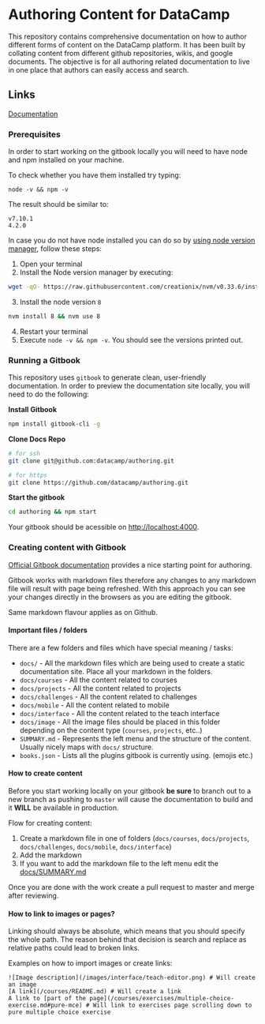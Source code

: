 # Authoring Content for DataCamp

This repository contains comprehensive documentation on how to author different forms of content on the DataCamp platform. It has been built by collating content from different github repositories, wikis, and google documents. The objective is for all authoring related documentation to live in one place that authors can easily access and search.

## Links
[Documentation](https://authoring.datacamp.com/)

### Prerequisites

In order to start working on the gitbook locally you will need to have node and npm installed on your machine.

To check whether you have them installed try typing:
```shell
node -v && npm -v
```

The result should be similar to:
```shell
v7.10.1
4.2.0
```

In case you do not have node installed you can do so by [using node version manager](https://github.com/creationix/nvm/blob/master/README.md#installation), follow these steps:

1. Open your terminal
2. Install the Node version manager by executing:
```sh
wget -qO- https://raw.githubusercontent.com/creationix/nvm/v0.33.6/install.sh | bash
```
3. Install the node version `8`
```sh
nvm install 8 && nvm use 8
```
4. Restart your terminal
5. Execute `node -v && npm -v`. You should see the versions printed out.

### Running a Gitbook

This repository uses `gitbook` to generate clean, user-friendly documentation. In order to preview the documentation site locally, you will need to do the following:

__Install Gitbook__

```sh
npm install gitbook-cli -g
```

__Clone Docs Repo__

```sh
# for ssh
git clone git@github.com:datacamp/authoring.git

# for https
git clone https://github.com/datacamp/authoring.git
```

__Start the gitbook__

```sh
cd authoring && npm start
```

Your gitbook should be acessible on [http://localhost:4000](http://localhost:4000).

### Creating content with Gitbook

[Official Gitbook documentation](https://toolchain.gitbook.com/structure.html) provides a nice starting point for authoring.

Gitbook works with markdown files therefore any changes to any markdown file will result with page being refreshed. With this approach you can see your changes directly in the browsers as you are editing the gitbook.

Same markdown flavour applies as on Github.



#### Important files / folders
There are a few folders and files which have special meaning / tasks:

- `docs/` - All the markdown files which are being used to create a static documentation site. Place all your markdown in the folders.
- `docs/courses` - All the content related to courses
- `docs/projects` - All the content related to projects
- `docs/challenges` - All the content related to challenges
- `docs/mobile` - All the content related to mobile
- `docs/interface` - All the content related to the teach interface
- `docs/image` - All the image files should be placed in this folder depending on the content type (`courses`, `projects`, etc..)
- `SUMMARY.md` - Represents the left menu and the structure of the content. Usually nicely maps with `docs/` structure.
- `books.json` - Lists all the plugins gitbook is currently using. (emojis etc.)

#### How to create content
Before you start working locally on your gitbook **be sure** to branch out to a new branch as pushing to `master` will cause the documentation to build and it **WILL** be available in production.

Flow for creating content:

1. Create a markdown file in one of folders (`docs/courses`, `docs/projects`, `docs/challenges`, `docs/mobile`, `docs/interface`)
2. Add the markdown
3. If you want to add the markdown file to the left menu edit the [docs/SUMMARY.md](docs/SUMMARY.md)

Once you are done with the work create a pull request to master and merge after reviewing.

#### How to link to images or pages?
Linking should always be absolute, which means that you should specify the whole path. The reason behind that decision is search and replace as relative paths could lead to broken links.

Examples on how to import images or create links:
```
![Image description](/images/interface/teach-editor.png) # Will create an image
[A link](/courses/README.md) # Will create a link
A link to [part of the page](/courses/exercises/multiple-choice-exercise.md#pure-mce) # Will link to exercises page scrolling down to pure multiple choice exercise
```
